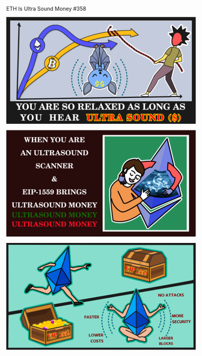 ETH Is Ultra Sound Money #358

![ultra-sound-you-are-relaxed](./ultra-sound-you-are-relaxed.png)

![ultra-sound-money-scanner](./ultra-sound-money-scanner.png)

![running-eth-for-1559](./running-eth-for-1559.png)
